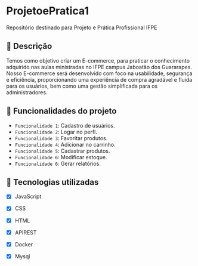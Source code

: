 # ProjetoePratica1
Repositório destinado para Projeto e Prática Profissional IFPE

<h2>📝 Descrição</h2>
Temos como objetivo criar um E-commerce, para praticar o conhecimento adquirido nas aulas ministradas no IFPE campus Jaboatão dos Guararapes. 
Nosso E-commerce será desenvolvido com foco na usabilidade, segurança e eficiência, proporcionando uma experiência de compra agradável e fluida para os usuários, bem como uma gestão simplificada para os administradores.

## :hammer: Funcionalidades do projeto

- `Funcionalidade 1`: Cadastro de usuários.
- `Funcionalidade 2`: Logar no perfl.
- `Funcionalidade 3`: Favoritar produtos.
- `Funcionalidade 4`: Adicionar no carrinho.
- `Funcionalidade 5`: Cadastrar produtos.
- `Funcionalidade 6`: Modificar estoque.
- `Funcionalidade 6`: Gerar relatórios.

<h2>🔧 Tecnologias utilizadas</h2>

- [x] JavaScript
- [x] CSS
- [x] HTML
- [x] APIREST
- [x] Docker
- [x] Mysql


